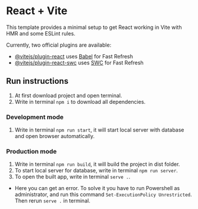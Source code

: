 # React + Vite

This template provides a minimal setup to get React working in Vite with HMR and some ESLint rules.

Currently, two official plugins are available:

- [@vitejs/plugin-react](https://github.com/vitejs/vite-plugin-react/blob/main/packages/plugin-react/README.md) uses [Babel](https://babeljs.io/) for Fast Refresh
- [@vitejs/plugin-react-swc](https://github.com/vitejs/vite-plugin-react-swc) uses [SWC](https://swc.rs/) for Fast Refresh

## Run instructions

1. At first download project and open terminal.
2. Write in terminal `npm i` to download all dependencies.

### Development mode

1. Write in terminal `npm run start`, it will start local server with database and open browser automatically.

### Production mode

1. Write in terminal `npm run build`, it will build the project in dist folder.
2. To start local server for database, write in terminal `npm run server`.
3. To open the built app, write in terminal `serve .`.

- Here you can get an error. To solve it you have to run Powershell as administrator, and run this command `Set-ExecutionPolicy Unrestricted`. Then rerun `serve .` in terminal.
